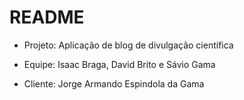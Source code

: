 # README

* Projeto: Aplicação de blog de divulgação científica

* Equipe: Isaac Braga, David Brito e Sávio Gama

* Cliente: Jorge Armando Espindola da Gama

